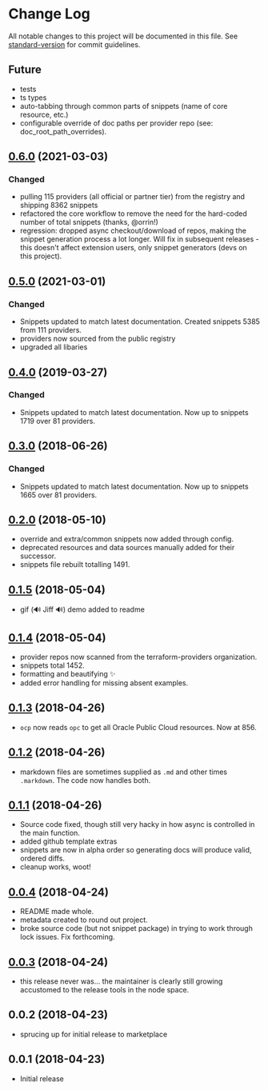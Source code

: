 # Change Log

All notable changes to this project will be documented in this file. See [standard-version](https://github.com/conventional-changelog/standard-version) for commit guidelines.

## Future

- tests
- ts types
- auto-tabbing through common parts of snippets (name of core resource, etc.)
- configurable override of doc paths per provider repo (see: doc_root_path_overrides).

## [0.6.0](https://github.com/run-at-scale/vscode-terraform-doc-snippets/compare/v0.5.0...v0.6.0) (2021-03-03)

### Changed

- pulling 115 providers (all official or partner tier) from the registry and shipping 8362 snippets
- refactored the core workflow to remove the need for the hard-coded number of total snippets (thanks, @orrin!)
- regression: dropped async checkout/download of repos, making the snippet generation process a lot longer. Will fix in subsequent releases - this doesn't affect extension users, only snippet generators (devs on this project).

## [0.5.0](https://github.com/run-at-scale/vscode-terraform-doc-snippets/compare/v0.4.0...v0.5.0) (2021-03-01)

### Changed

- Snippets updated to match latest documentation. Created snippets 5385 from 111 providers.
- providers now sourced from the public registry
- upgraded all libaries

## [0.4.0](https://github.com/run-at-scale/vscode-terraform-doc-snippets/compare/v0.3.0...v0.4.0) (2019-03-27)

### Changed

- Snippets updated to match latest documentation. Now up to snippets 1719 over 81 providers.

## [0.3.0](https://github.com/run-at-scale/vscode-terraform-doc-snippets/compare/v0.2.0...v0.3.0) (2018-06-26)

### Changed

- Snippets updated to match latest documentation. Now up to snippets 1665 over 81 providers.

## [0.2.0](https://github.com/run-at-scale/vscode-terraform-doc-snippets/compare/v0.1.5...v0.2.0) (2018-05-10)

- override and extra/common snippets now added through config.
- deprecated resources and data sources manually added for their successor.
- snippets file rebuilt totalling 1491.

## [0.1.5](https://github.com/run-at-scale/vscode-terraform-doc-snippets/compare/v0.1.4...v0.1.5) (2018-05-04)

- gif (🔊 Jiff 🔊) demo added to readme

## [0.1.4](https://github.com/run-at-scale/vscode-terraform-doc-snippets/compare/v0.1.3...v0.1.4) (2018-05-04)

- provider repos now scanned from the terraform-providers organization.
- snippets total 1452.
- formatting and beautifying ✨
- added error handling for missing absent examples.

## [0.1.3](https://github.com/run-at-scale/vscode-terraform-doc-snippets/compare/v0.1.2...v0.1.3) (2018-04-26)

- `ocp` now reads `opc` to get all Oracle Public Cloud resources. Now at 856.

## [0.1.2](https://github.com/run-at-scale/vscode-terraform-doc-snippets/compare/v0.1.1...v0.1.2) (2018-04-26)

- markdown files are sometimes supplied as `.md` and other times `.markdown`. The code now handles both.

## [0.1.1](https://github.com/run-at-scale/vscode-terraform-doc-snippets/compare/v0.0.4...v0.1.1) (2018-04-26)

- Source code fixed, though still very hacky in how async is controlled in the main function.
- added github template extras
- snippets are now in alpha order so generating docs will produce valid, ordered diffs.
- cleanup works, woot!

## [0.0.4](https://github.com/run-at-scale/vscode-terraform-doc-snippets/compare/v0.0.3...v0.0.4) (2018-04-24)

- README made whole.
- metadata created to round out project.
- broke source code (but not snippet package) in trying to work through lock issues. Fix forthcoming.

## [0.0.3](https://github.com/run-at-scale/terraform-doc-snippets/compare/v0.0.2...v0.0.3) (2018-04-24)

- this release never was... the maintainer is clearly still growing accustomed to the release tools in the node space.

## 0.0.2 (2018-04-23)

- sprucing up for initial release to marketplace

## 0.0.1 (2018-04-23)

- Initial release
